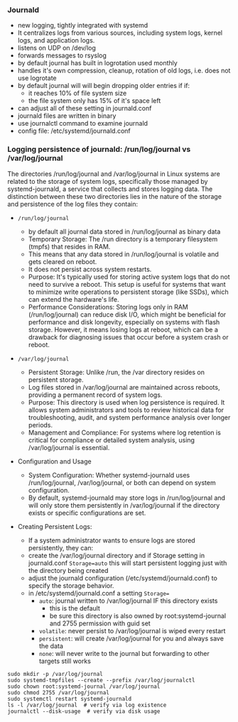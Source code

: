 ### Journald


* new logging, tightly integrated with systemd
* It centralizes logs from various sources, including system logs, kernel logs, and application logs.
* listens on UDP on /dev/log
* forwards messages to rsyslog
* by default journal has built in logrotation used monthly
* handles it's own compression, cleanup, rotation of old logs, i.e. does not use logrotate
* by default journal will will begin dropping older entries if if:
    * it reaches 10% of file system size
    * the file system only has 15% of it's space left
* can adjust all of these setting in journald.conf
* journald files are written in binary
* use journalctl command to examine journald
* config file: /etc/systemd/journald.conf


### Logging persistence of journald:  /run/log/journal vs /var/log/journal
The directories /run/log/journal and /var/log/journal in Linux systems are related to the storage of system logs, 
specifically those managed by systemd-journald, a service that collects and stores logging data. 
The distinction between these two directories lies in the nature of the storage and persistence of the log files they contain:

* `/run/log/journal`
    * by default all journal  data stored in /run/log/journal as binary data 
    * Temporary Storage: The /run directory is a temporary filesystem (tmpfs) that resides in RAM. 
    * This means that any data stored in /run/log/journal is volatile and gets cleared on reboot. 
    * It does not persist across system restarts.
    * Purpose: It's typically used for storing active system logs that do not need to survive a reboot. This setup is useful for systems that want to minimize write operations to persistent storage (like SSDs), which can extend the hardware's life.
    * Performance Considerations: Storing logs only in RAM (/run/log/journal) can reduce disk I/O, which might be beneficial for performance and disk longevity, especially on systems with flash storage. However, it means losing logs at reboot, which can be a drawback for diagnosing issues that occur before a system crash or reboot.

* `/var/log/journal`
    * Persistent Storage: Unlike /run, the /var directory resides on persistent storage. 
    * Log files stored in /var/log/journal are maintained across reboots, providing a permanent record of system logs.
    * Purpose: This directory is used when log persistence is required. It allows system administrators and tools to review historical data for troubleshooting, audit, and system performance analysis over longer periods.
    * Management and Compliance: For systems where log retention is critical for compliance or detailed system analysis, using /var/log/journal is essential.

* Configuration and Usage
    * System Configuration: Whether systemd-journald uses /run/log/journal, /var/log/journal, or both can depend on system configuration. 
    * By default, systemd-journald may store logs in /run/log/journal and will only store them persistently in /var/log/journal if the directory exists or specific configurations are set.

* Creating Persistent Logs: 
    * If a system administrator wants to ensure logs are stored persistently, they can:
    * create the /var/log/journal directory and if Storage setting in journald.conf `Storage=auto` this will start persistent logging just with the directory being created
    * adjust the journald configuration (/etc/systemd/journald.conf) to specify the storage behavior.
    * in /etc/systemd/journald.conf a setting `Storage=`
        * `auto`: journal written to /var/log/journal IF this directory exists
            * this is the default
            * be sure this directory is also owned by root:systemd-journal and 2755 permission with guid set
        * `volatile`: never persist to /var/log/journal is wiped every restart
        * `persistent`: will create /var/log/journal for you and always save the data
        * `none`: will never write to the journal but forwarding to other targets still works

```
sudo mkdir -p /var/log/journal
sudo systemd-tmpfiles --create --prefix /var/log/journalctl
sudo chown root:systemd-journal /var/log/journal
sudo chmod 2755 /var/log/journal
sudo systemctl restart systemd-journald
ls -l /var/log/journal  # verify via log existence
journalctl --disk-usage  # verify via disk usage
```
    



